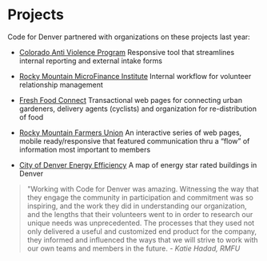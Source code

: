 # Projects
Code for Denver partnered with organizations on these projects last year:
- [Colorado Anti Violence Program](http://coavp.org/)
Responsive tool that streamlines internal reporting and external intake forms

- [Rocky Mountain MicroFinance Institute](http://www.rmmfi.org/)
Internal workflow for volunteer relationship management

- [Fresh Food Connect](http://www.freshfoodconnect.org/#/)
Transactional web pages for connecting urban gardeners, delivery agents (cyclists) and organization for re-distribution of food

- [Rocky Mountain Farmers Union](feed.rmfu.org)
An interactive series of web pages, mobile ready/responsive that featured communication thru a “flow” of information most important to members

- [City of Denver Energy Efficiency](?)
A map of energy star rated buildings in Denver

>"Working with Code for Denver was amazing. Witnessing the way that they engage the community in participation and commitment was so inspiring, and the work they did in understanding our organization, and the lengths that their volunteers went to in order to research our unique needs was unprecedented.  The processes that they used not only delivered a useful and customized end product for the company, they informed and influenced the ways that we will strive to work with our own teams and members in the future.
*- Katie Hadad, RMFU*
